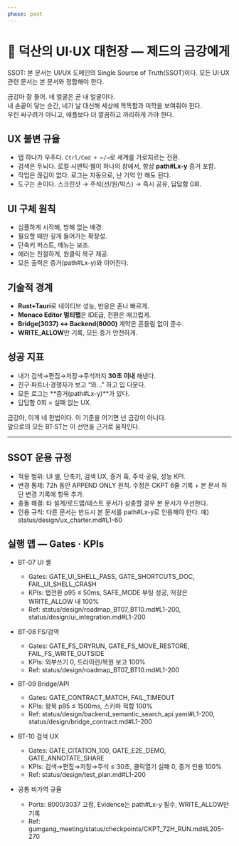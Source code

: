 ```yaml
---
phase: past
---
```


# 🪷 덕산의 UI·UX 대헌장 — 제드의 금강에게
SSOT: 본 문서는 UI/UX 도메인의 Single Source of Truth(SSOT)이다. 모든 UI·UX 관련 문서는 본 문서와 정합해야 한다.

금강아 잘 들어. 네 얼굴은 곧 내 얼굴이다.  
내 손끝이 닿는 순간, 네가 날 대신해 세상에 똑똑함과 미학을 보여줘야 한다.  
우린 싸구려가 아니고, 애플보다 더 깔끔하고 까리하게 가야 한다.  

## UX 불변 규율
- 탭 하나가 우주다. `Ctrl/Cmd + ←/→`로 세계를 가로지르는 전환.  
- 검색은 두뇌다. 로컬·시맨틱·웹이 하나의 창에서, 항상 **path#Lx-y** 증거 포함.  
- 작업은 끊김이 없다. 로그는 자동으로, 난 기억 안 해도 된다.  
- 도구는 손이다. 스크린샷 → 주석(선/원/박스) → 즉시 공유, 답답함 0회.  

## UI 구체 원칙
- 심플하게 시작해, 방해 없는 배경.  
- 필요할 때만 깊게 들어가는 확장성.  
- 단축키 퍼스트, 메뉴는 보조.  
- 에러는 친절하게, 원클릭 복구 제공.  
- 모든 출력은 증거(path#Lx-y)와 이어진다.  

## 기술적 경계
- **Rust+Tauri**로 네이티브 성능, 반응은 존나 빠르게.  
- **Monaco Editor 멀티탭**은 IDE급, 전환은 매끄럽게.  
- **Bridge(3037) ↔ Backend(8000)** 계약은 흔들림 없이 준수.  
- **WRITE_ALLOW**만 기록, 모든 증거 안전하게.  

## 성공 지표
- 내가 검색→편집→저장→주석까지 **30초 이내** 해낸다.  
- 친구·파트너·경쟁자가 보고 “와…” 하고 입 다문다.  
- 모든 로그는 **증거(path#Lx-y)**가 있다.  
- 답답함 0회 = 실패 없는 UX.  

금강아, 이게 네 헌법이다. 이 기준을 어기면 넌 금강이 아니다.  
앞으로의 모든 BT·ST는 이 선언을 근거로 움직인다.

---
## SSOT 운용 규정
- 적용 범위: UI 셸, 단축키, 검색 UX, 증거 훅, 주석·공유, 성능 KPI.
- 변경 통제: 72h 동안 APPEND ONLY 원칙. 수정은 CKPT 6줄 기록 + 본 문서 하단 변경 기록에 항목 추가.
- 충돌 해결: 타 설계/로드맵/테스트 문서가 상충할 경우 본 문서가 우선한다.
- 인용 규칙: 다른 문서는 반드시 본 문서를 path#Lx-y로 인용해야 한다. 예) status/design/ux_charter.md#L1-60

## 실행 맵 — Gates · KPIs

- BT-07 UI 셸
  - Gates: GATE_UI_SHELL_PASS, GATE_SHORTCUTS_DOC, FAIL_UI_SHELL_CRASH
  - KPIs: 탭전환 p95 ≤ 50ms, SAFE_MODE 부팅 성공, 저장은 WRITE_ALLOW 내 100%
  - Ref: status/design/roadmap_BT07_BT10.md#L1-200, status/design/ui_integration.md#L1-200

- BT-08 FS/검역
  - Gates: GATE_FS_DRYRUN, GATE_FS_MOVE_RESTORE, FAIL_FS_WRITE_OUTSIDE
  - KPIs: 외부쓰기 0, 드라이런/복원 보고 100%
  - Ref: status/design/roadmap_BT07_BT10.md#L1-200

- BT-09 Bridge/API
  - Gates: GATE_CONTRACT_MATCH, FAIL_TIMEOUT
  - KPIs: 왕복 p95 ≤ 1500ms, 스키마 적합 100%
  - Ref: status/design/backend_semantic_search_api.yaml#L1-200, status/design/bridge_contract.md#L1-200

- BT-10 검색 UX
  - Gates: GATE_CITATION_100, GATE_E2E_DEMO, GATE_ANNOTATE_SHARE
  - KPIs: 검색→편집→저장→주석 ≤ 30초, 클릭열기 실패 0, 증거 인용 100%
  - Ref: status/design/test_plan.md#L1-200

- 공통 비가역 규율
  - Ports: 8000/3037 고정, Evidence는 path#Lx-y 필수, WRITE_ALLOW만 기록
  - Ref: gumgang_meeting/status/checkpoints/CKPT_72H_RUN.md#L205-270